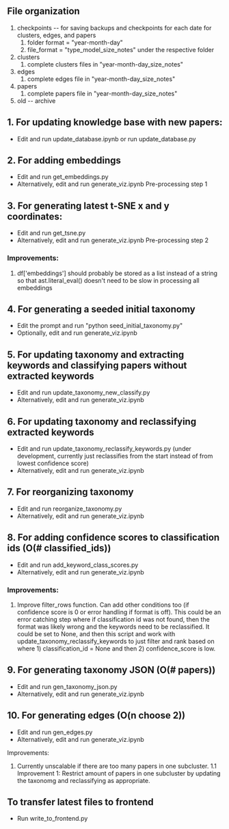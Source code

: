 ## File organization
1. checkpoints -- for saving backups and checkpoints for each date for clusters, edges, and papers
    1. folder format = "year-month-day"
    2. file_format = "type_model_size_notes" under the respective folder
2. clusters
    1. complete clusters files in "year-month-day_size_notes"
3. edges
    1. complete edges file in "year-month-day_size_notes"
4. papers
    1. complete papers file in "year-month-day_size_notes"
5. old -- archive

## 1. For updating knowledge base with new papers: 
- Edit and run update_database.ipynb or run update_database.py

## 2. For adding embeddings
- Edit and run get_embeddings.py
- Alternatively, edit and run generate_viz.ipynb Pre-processing step 1

## 3. For generating latest t-SNE x and y coordinates:
- Edit and run get_tsne.py
- Alternatively, edit and run generate_viz.ipynb Pre-processing step 2
### Improvements:
1. df['embeddings'] should probably be stored as a list instead of a string so that ast.literal_eval() doesn't need to be slow in processing all embeddings

## 4. For generating a seeded initial taxonomy
- Edit the prompt and run "python seed_initial_taxonomy.py"
- Optionally, edit and run generate_viz.ipynb

## 5. For updating taxonomy and extracting keywords and classifying papers without extracted keywords
- Edit and run update_taxonomy_new_classify.py
- Alternatively, edit and run generate_viz.ipynb

## 6. For updating taxonomy and reclassifying extracted keywords
- Edit and run update_taxonomy_reclassify_keywords.py (under development, currently just reclassifies from the start instead of from lowest confidence score)
- Alternatively, edit and run generate_viz.ipynb

## 7. For reorganizing taxonomy
- Edit and run reorganize_taxonomy.py
- Alternatively, edit and run generate_viz.ipynb

## 8. For adding confidence scores to classification ids (O(# classified_ids))
- Edit and run add_keyword_class_scores.py
- Alternatively, edit and run generate_viz.ipynb

### Improvements:
1. Improve filter_rows function. Can add other conditions too (if confidence score is 0 or error handling if format is off). This could be an error catching step where if classification id was not found, then the format was likely wrong and the keywords need to be reclassified. It could be set to None, and then this script and work with update_taxonomy_reclassify_keywords to just filter and rank based on where 1) classification_id = None and then 2) confidence_score is low.

## 9. For generating taxonomy JSON (O(# papers))
- Edit and run gen_taxonomy_json.py
- Alternatively, edit and run generate_viz.ipynb

## 10. For generating edges (O(n choose 2))
- Edit and run gen_edges.py
- Alternatively, edit and run generate_viz.ipynb

Improvements:
1. Currently unscalable if there are too many papers in one subcluster.
1.1 Improvement 1: Restrict amount of papers in one subcluster by updating the taxonomg and reclassifying as appropriate.

## To transfer latest files to frontend
- Run write_to_frontend.py